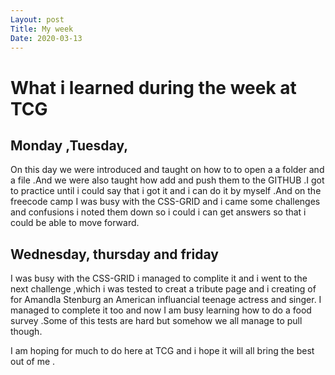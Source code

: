 ```yaml
---
Layout: post
Title: My week
Date: 2020-03-13
---
```

# What i learned during the week at TCG

## Monday ,Tuesday, 
On this day we were introduced and taught on how to to open a a folder and a file .And we were also taught how add 
and push them to the GITHUB .I got to practice until i could say that i  got it and i can do it by myself .And 
on the freecode camp I was busy with the CSS-GRID and i came some challenges and confusions i noted them down 
so i could i can get answers so that i could be able to move forward.

## Wednesday, thursday and friday 
I was busy with the CSS-GRID i managed to complite  it and i went to the next challenge ,which i was tested to 
creat a  tribute page and i creating of for Amandla Stenburg an American influancial teenage actress and singer.
I managed to complete it too and now I am busy learning how to do a food survey .Some of this tests are hard but
somehow we all manage to pull though.

I am hoping for much to do here at TCG and i hope it will all bring the best out of me .


